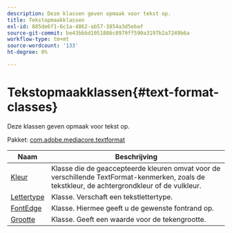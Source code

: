 ```yaml
---
description: Deze klassen geven opmaak voor tekst op.
title: Tekstopmaakklassen
exl-id: 885de6f1-6c1a-4862-ab57-3854a3d5ebaf
source-git-commit: be43bbbd1051886c8979ff590a3197b2a7249b6a
workflow-type: tm+mt
source-wordcount: '133'
ht-degree: 0%

---
```


# Tekstopmaakklassen{#text-format-classes}

Deze klassen geven opmaak voor tekst op.

Pakket: [com.adobe.mediacore.textformat](https://help.adobe.com/en_US/primetime/api/psdk/asdoc-dhls_1.4/com/adobe/mediacore/textformat/package-detail.html)

| Naam | Beschrijving |
|---|---|
| [Kleur](https://help.adobe.com/en_US/primetime/api/psdk/asdoc-dhls_1.4/com/adobe/mediacore/textformat/Color.html) | Klasse die de geaccepteerde kleuren omvat voor de verschillende TextFormat-kenmerken, zoals de tekstkleur, de achtergrondkleur of de vulkleur. |
| [Lettertype](https://help.adobe.com/en_US/primetime/api/psdk/asdoc-dhls_1.4/com/adobe/mediacore/textformat/Font.html) | Klasse. Verschaft een tekstlettertype. |
| [FontEdge](https://help.adobe.com/en_US/primetime/api/psdk/asdoc-dhls_1.4/com/adobe/mediacore/textformat/FontEdge.html) | Klasse. Hiermee geeft u de gewenste fontrand op. |
| [Grootte](https://help.adobe.com/en_US/primetime/api/psdk/asdoc-dhls_1.4/com/adobe/mediacore/textformat/Size.html) | Klasse. Geeft een waarde voor de tekengrootte. |
